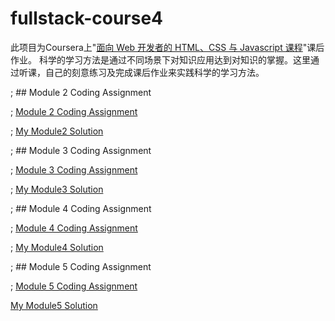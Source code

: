 # fullstack-course4 

此项目为Coursera上"<a href="https://www.coursera.org/learn/html-css-javascript-for-web-developers?specialization=ruby-on-rails">面向 Web 开发者的 HTML、CSS 与 Javascript 课程</a>"课后作业。
科学的学习方法是通过不同场景下对知识应用达到对知识的掌握。这里通过听课，自己的刻意练习及完成课后作业来实践科学的学习方法。


; ## Module 2 Coding Assignment

; <a href="https://github.com/jhu-ep-coursera/fullstack-course4/blob/master/assignments/assignment2/Assignment-2.md">Module 2 Coding Assignment</a>

; <a href="https://colinting.github.io/fullstack-course4/mod2_solution/">My Module2 Solution</a>

; ## Module 3 Coding Assignment

; <a href="https://github.com/jhu-ep-coursera/fullstack-course4/blob/master/assignments/assignment3/Assignment-3.md">Module 3 Coding Assignment</a>

; <a href="https://colinting.github.io/fullstack-course4/mod3_solution/">My Module3 Solution</a>

; ## Module 4 Coding Assignment

; <a href="https://github.com/jhu-ep-coursera/fullstack-course4/blob/master/assignments/assignment4/Assignment-4.md">Module 4 Coding Assignment</a>

; <a href="https://colinting.github.io/fullstack-course4/mod4_solution/">My Module4 Solution</a>

; ## Module 5 Coding Assignment

; <a href="https://github.com/jhu-ep-coursera/fullstack-course4/blob/master/assignments/assignment5/Assignment-5.md">Module 5 Coding Assignment</a>

<a href="https://colinting.github.io/fullstack-course4/mod5_solution/">My Module5 Solution</a>